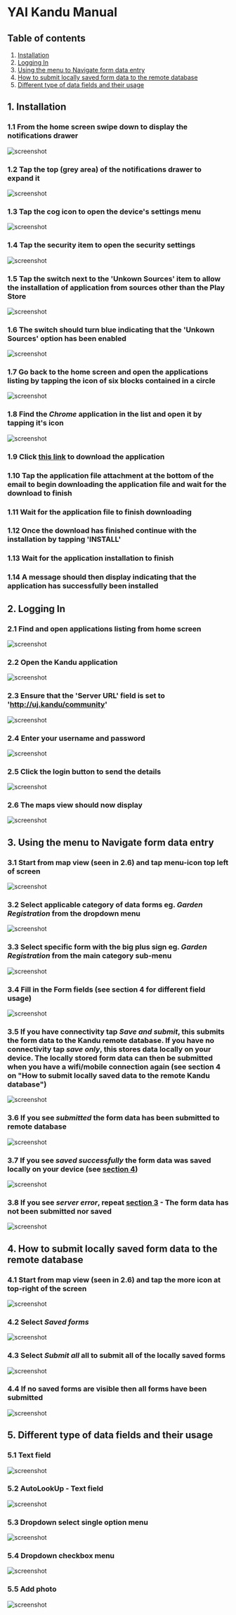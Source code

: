 # YAI Kandu Manual

## Table of contents

1. [Installation](#1-installation)
2. [Logging In](#2-logging-in)
3. [Using the menu to Navigate form data entry](#3-using-the-menu-to-navigate-form-data-entry)
4. [How to submit locally saved form data to the remote database](#4-how-to-submit-locally-saved-form-data-to-the-remote-database)
5. [Different type of data fields and their usage](#5-different-type-of-data-fields-and-their-usage)

<div class="pagebreak"></div>


## 1. Installation

### 1.1 From the home screen swipe down to display the notifications drawer
![screenshot](./images/home.jpg)
<div class="pagebreak"></div>

### 1.2 Tap the top (grey area) of the notifications drawer to expand it
![screenshot](./images/1/2.jpg)
<div class="pagebreak"></div>

### 1.3 Tap the cog icon to open the device's settings menu
![screenshot](./images/1/3.jpg)
<div class="pagebreak"></div>

### 1.4 Tap the security item to open the security settings
![screenshot](./images/1/4.jpg)
<div class="pagebreak"></div>

### 1.5 Tap the switch next to the 'Unkown Sources' item to allow the installation of application from sources other than the Play Store
![screenshot](./images/1/5.jpg)
<div class="pagebreak"></div>

### 1.6 The switch should turn blue indicating that the 'Unkown Sources' option has been enabled
![screenshot](./images/1/6.jpg)
<div class="pagebreak"></div>

### 1.7 Go back to the home screen and open the applications listing by tapping the icon of six blocks contained in a circle
![screenshot](./images/home.jpg)
<div class="pagebreak"></div>

### 1.8 Find the *Chrome* application in the list and open it by tapping it's icon
![screenshot](./images/1/8.jpg)
<div class="pagebreak"></div>

### 1.9 Click [this link](/apks/kandu_2.0.17.apk) to download the application

### 1.10 Tap the application file attachment at the bottom of the email to begin downloading the application file and wait for the download to finish

### 1.11 Wait for the application file to finish downloading

### 1.12 Once the download has finished continue with the installation by tapping 'INSTALL'

### 1.13 Wait for the application installation to finish

### 1.14 A message should then display indicating that the application has successfully been installed


## 2. Logging In

### 2.1 Find and open applications listing from home screen
![screenshot](./images/home.jpg)
<div class="pagebreak"></div>

### 2.2 Open the Kandu application
![screenshot](./images/2/2.jpg)
<div class="pagebreak"></div>

### 2.3 Ensure that the 'Server URL' field is set to 'http://uj.kandu/community'
![screenshot](./images/2/3.jpg)
<div class="pagebreak"></div>

### 2.4 Enter your username and password
![screenshot](./images/2/4.jpg)
<div class="pagebreak"></div>

### 2.5 Click the login button to send the details
![screenshot](./images/2/5.jpg)
<div class="pagebreak"></div>

### 2.6 The maps view should now display
![screenshot](./images/2/6.jpg)
<div class="pagebreak"></div>


## 3. Using the menu to Navigate form data entry

### 3.1 Start from map view (seen in 2.6) and tap menu-icon top left of screen
![screenshot](./images/map.jpg)
<div class="pagebreak"></div>

### 3.2 Select applicable category of data forms eg. *Garden Registration* from the dropdown menu
![screenshot](./images/menu.jpg)
<div class="pagebreak"></div>

### 3.3 Select specific form with the big plus sign eg. *Garden Registration* from the main category sub-menu
![screenshot](./images/3/3.jpg)
<div class="pagebreak"></div>

### 3.4 Fill in the Form fields (see section 4 for different field usage)
![screenshot](./images/3/4.jpg)
<div class="pagebreak"></div>

### 3.5 If you have connectivity tap *Save and submit*, this submits the form data to the Kandu remote database. If you have no connectivity tap *save only*, this stores data locally on your device. The locally stored form data can then be submitted when you have a wifi/mobile connection again (see section 4 on "How to submit locally saved data to the remote Kandu database")
![screenshot](./images/3/5.jpg)
<div class="pagebreak"></div>

### 3.6 If you see *submitted* the form data has been submitted to remote database
![screenshot](./images/3/6.jpg)
<div class="pagebreak"></div>

### 3.7 If you see *saved successfully* the form data was saved locally on your device (see [section 4](#4-how-to-submit-locally-saved-form-data-to-the-remote-database))
![screenshot](./images/3/7.jpg)
<div class="pagebreak"></div>

### 3.8 If you see *server error*, repeat [section 3](#3-using-the-menu-to-navigate-form-data-entry) - The form data has not been submitted nor saved
![screenshot](./images/3/8.jpg)
<div class="pagebreak"></div>


## 4. How to submit locally saved form data to the remote database

### 4.1 Start from map view (seen in 2.6) and tap the more icon at top-right of the screen
![screenshot](./images/map.jpg)
<div class="pagebreak"></div>

### 4.2 Select *Saved forms*
![screenshot](./images/4/2.jpg)
<div class="pagebreak"></div>

### 4.3 Select *Submit all* all to submit all of the locally saved forms
![screenshot](./images/4/3.jpg)
<div class="pagebreak"></div>

### 4.4 If no saved forms are visible then all forms have been submitted
![screenshot](./images/4/4.jpg)
<div class="pagebreak"></div>


## 5. Different type of data fields and their usage

### 5.1 Text field
![screenshot](./images/5/text.jpg)
<div class="pagebreak"></div>

### 5.2 AutoLookUp - Text field
![screenshot](./images/5/auto.jpg)
<div class="pagebreak"></div>

### 5.3 Dropdown select single option menu
![screenshot](./images/5/single.jpg)
<div class="pagebreak"></div>

### 5.4 Dropdown checkbox menu
![screenshot](./images/5/checkbox.jpg)
<div class="pagebreak"></div>

### 5.5 Add photo
![screenshot](./images/5/photo.jpg)
<div class="pagebreak"></div>
